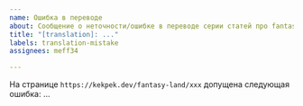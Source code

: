 ```yaml
---
name: Ошибка в переводе
about: Сообщение о неточности/ошибке в переводе серии статей про fantasy land
title: "[translation]: ..."
labels: translation-mistake
assignees: meff34

---
```


На странице `https://kekpek.dev/fantasy-land/xxx` допущена следующая ошибка: ...
